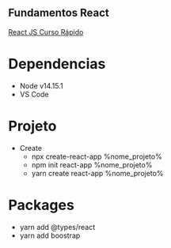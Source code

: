 ## Fundamentos React
<a href='https://www.youtube.com/watch?v=XQxitgyZ_S4&t=925s'>React JS Curso Rápido</a> 

# Dependencias
-   Node v14.15.1
-   VS Code

# Projeto
-   Create
    - npx create-react-app %nome_projeto%
    - npm init react-app %nome_projeto%
    - yarn create react-app %nome_projeto%
# Packages
-   yarn add @types/react
-   yarn add boostrap